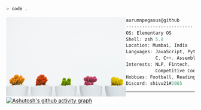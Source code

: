 
```zsh
> code .
```

<img align="left" src="scott-webb-GQD3Av_9A88-unsplash.jpg" alt="picture" width="320" /> 

```csharp
aurumnpegasus@github
-------------------------
OS: Elementary OS
Shell: zsh 5.8
Location: Mumbai, India
Languages: JavaScript, Python,
           C, C++. Assembly
Interests: NLP, Fintech,
           Competitive Coding
Hobbies: Football, Reading
Discord: shivu21#2065
```
---

[![Ashutosh's github activity graph](https://activity-graph.herokuapp.com/graph?username=aurumnpegasus&bg_color=F4F5F71&line=9800E4&color=545151&hide_border=true)](https://github.com/ashutosh00710/github-readme-activity-graph)
